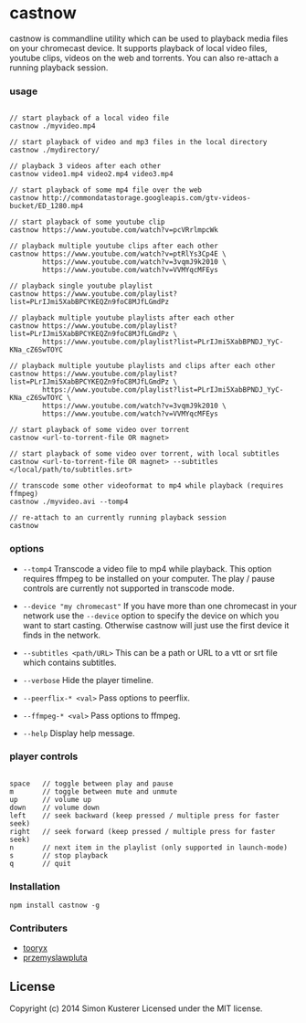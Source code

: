 # castnow

castnow is commandline utility which can be used to playback media files on
your chromecast device. It supports playback of local video files, youtube
clips, videos on the web and torrents. You can also re-attach a running
playback session.

### usage

```

// start playback of a local video file
castnow ./myvideo.mp4

// start playback of video and mp3 files in the local directory
castnow ./mydirectory/

// playback 3 videos after each other
castnow video1.mp4 video2.mp4 video3.mp4

// start playback of some mp4 file over the web
castnow http://commondatastorage.googleapis.com/gtv-videos-bucket/ED_1280.mp4

// start playback of some youtube clip
castnow https://www.youtube.com/watch?v=pcVRrlmpcWk

// playback multiple youtube clips after each other
castnow https://www.youtube.com/watch?v=ptRlYs3Cp4E \
        https://www.youtube.com/watch?v=3vqmJ9k2010 \
        https://www.youtube.com/watch?v=VVMYqcMFEys

// playback single youtube playlist
castnow https://www.youtube.com/playlist?list=PLrIJmi5XabBPCYKEQZn9foC8MJfLGmdPz

// playback multiple youtube playlists after each other
castnow https://www.youtube.com/playlist?list=PLrIJmi5XabBPCYKEQZn9foC8MJfLGmdPz \
        https://www.youtube.com/playlist?list=PLrIJmi5XabBPNDJ_YyC-KNa_cZ6SwTOYC

// playback multiple youtube playlists and clips after each other
castnow https://www.youtube.com/playlist?list=PLrIJmi5XabBPCYKEQZn9foC8MJfLGmdPz \
		https://www.youtube.com/playlist?list=PLrIJmi5XabBPNDJ_YyC-KNa_cZ6SwTOYC \
        https://www.youtube.com/watch?v=3vqmJ9k2010 \
        https://www.youtube.com/watch?v=VVMYqcMFEys

// start playback of some video over torrent
castnow <url-to-torrent-file OR magnet>

// start playback of some video over torrent, with local subtitles
castnow <url-to-torrent-file OR magnet> --subtitles </local/path/to/subtitles.srt>

// transcode some other videoformat to mp4 while playback (requires ffmpeg)
castnow ./myvideo.avi --tomp4

// re-attach to an currently running playback session
castnow

```

### options

* `--tomp4` Transcode a video file to mp4 while playback. This option requires
ffmpeg to be installed on your computer. The play / pause controls are currently
not supported in transcode mode.

* `--device "my chromecast"` If you have more than one chromecast in your network
use the `--device` option to specify the device on which you want to start casting.
Otherwise castnow will just use the first device it finds in the network.

* `--subtitles <path/URL>` This can be a path or URL to a vtt or srt file which
contains subtitles.

* `--verbose` Hide the player timeline.

* `--peerflix-* <val>` Pass options to peerflix.

* `--ffmpeg-* <val>` Pass options to ffmpeg.

* `--help` Display help message.

### player controls

```

space   // toggle between play and pause
m       // toggle between mute and unmute
up      // volume up
down    // volume down
left    // seek backward (keep pressed / multiple press for faster seek)
right   // seek forward (keep pressed / multiple press for faster seek)
n       // next item in the playlist (only supported in launch-mode)
s       // stop playback
q       // quit

```

### Installation

`npm install castnow -g`

### Contributers

* [tooryx](https://github.com/tooryx)
* [przemyslawpluta](https://github.com/przemyslawpluta)

## License
Copyright (c) 2014 Simon Kusterer
Licensed under the MIT license.
